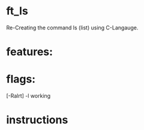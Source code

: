 # ft_ls
Re-Creating the command ls (list) using C-Langauge.
# features:

# flags:
[-Ralrt]
-l working

# instructions


